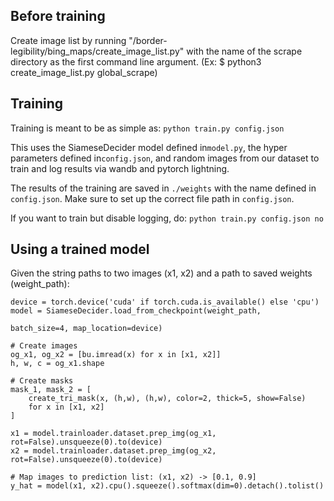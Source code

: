 ## Before training

Create image list by running "/border-legibility/bing_maps/create_image_list.py" with the name of the scrape directory as the first command 
line argument. (Ex: $ python3 create_image_list.py global_scrape)

## Training
Training is meant to be as simple as:
` python train.py config.json `

This uses the SiameseDecider model defined in`model.py`, the hyper parameters defined in`config.json`, and random images from our dataset to train and log results via wandb and pytorch lightning.

The results of the training are saved in `./weights` with the name defined in `config.json`. 
Make sure to set up the correct file path in `config.json`.

If you want to train but disable logging, do:
`python train.py config.json no`

## Using a trained model
Given the string paths to two images (x1, x2) and a path to saved weights (weight_path):
```
device = torch.device('cuda' if torch.cuda.is_available() else 'cpu')
model = SiameseDecider.load_from_checkpoint(weight_path,
                                                      						 batch_size=4, map_location=device)

# Create images
og_x1, og_x2 = [bu.imread(x) for x in [x1, x2]]
h, w, c = og_x1.shape

# Create masks
mask_1, mask_2 = [
	create_tri_mask(x, (h,w), (h,w), color=2, thick=5, show=False)
	for x in [x1, x2]
]

x1 = model.trainloader.dataset.prep_img(og_x1, rot=False).unsqueeze(0).to(device)
x2 = model.trainloader.dataset.prep_img(og_x2, rot=False).unsqueeze(0).to(device)

# Map images to prediction list: (x1, x2) -> [0.1, 0.9]
y_hat = model(x1, x2).cpu().squeeze().softmax(dim=0).detach().tolist()

```